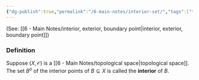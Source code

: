 ```yaml
---
{"dg-publish":true,"permalink":"/6-main-notes/interior-set/","tags":["topology","info"]}
---
```


(See: [[6 - Main Notes/interior, exterior, boundary point\|interior, exterior, boundary point]])
### Definition

Suppose $(X,\mathcal{O})$ is a [[6 - Main Notes/topological space\|topological space]]. The set $B^{o}$ of the interior points of $B \subseteq X$ is called the **interior** of $B$.

